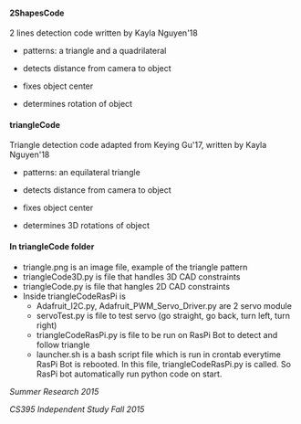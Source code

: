 #### 2ShapesCode
2 lines detection code written by Kayla Nguyen'18

* patterns: a triangle and a quadrilateral

* detects distance from camera to object

* fixes object center

* determines rotation of object

#### triangleCode
Triangle detection code adapted from Keying Gu'17, written by Kayla Nguyen'18

* patterns: an equilateral triangle

* detects distance from camera to object

* fixes object center

* determines 3D rotations of object

#### In triangleCode folder
* triangle.png is an image file, example of the triangle pattern
* triangleCode3D.py is file that handles 3D CAD constraints
* triangleCode.py is file that hangles 2D CAD constraints
* Inside triangleCodeRasPi is
  * Adafruit_I2C.py, Adafruit_PWM_Servo_Driver.py are 2 servo module
  * servoTest.py is file to test servo (go straight, go back, turn left, turn right)
  * triangleCodeRasPi.py is file to be run on RasPi Bot to detect and follow triangle
  * launcher.sh is a bash script file which is run in crontab everytime RasPi Bot is rebooted. In this file, triangleCodeRasPi.py is called. So RasPi bot automatically run python code on start.

*Summer Research 2015*

*CS395 Independent Study Fall 2015*
